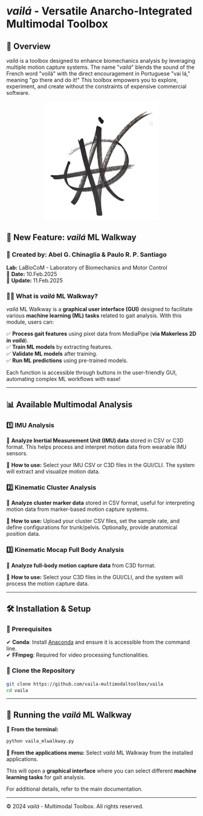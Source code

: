 # *vailá* - Versatile Anarcho-Integrated Multimodal Toolbox

## 📌 Overview

*vailá* is a toolbox designed to enhance biomechanics analysis by leveraging multiple motion capture systems. The name "*vailá*" blends the sound of the French word "voilà" with the direct encouragement in Portuguese "vai lá," meaning "go there and do it!" This toolbox empowers you to explore, experiment, and create without the constraints of expensive commercial software.

<center>
  <img src="images/vaila.png" alt="*vailá* Logo" width="300"/>
</center>

## 🚀 New Feature: *vailá* ML Walkway

### 👥 Created by: Abel G. Chinaglia & Paulo R. P. Santiago  
**Lab:** LaBioCoM - Laboratory of Biomechanics and Motor Control  
📅 **Date:** 10.Feb.2025  
🔄 **Update:** 11.Feb.2025  

### 🏃‍♂️ What is *vailá* ML Walkway?

*vailá* ML Walkway is a **graphical user interface (GUI)** designed to facilitate various **machine learning (ML) tasks** related to gait analysis. With this module, users can:

✅ **Process gait features** using pixel data from MediaPipe (**via Makerless 2D in *vailá***).  
✅ **Train ML models** by extracting features.  
✅ **Validate ML models** after training.  
✅ **Run ML predictions** using pre-trained models.  

Each function is accessible through buttons in the user-friendly GUI, automating complex ML workflows with ease!

---

## 📊 Available Multimodal Analysis

### 1️⃣ IMU Analysis
🔎 **Analyze Inertial Measurement Unit (IMU) data** stored in CSV or C3D format. This helps process and interpret motion data from wearable IMU sensors.

🔧 **How to use:** Select your IMU CSV or C3D files in the GUI/CLI. The system will extract and visualize motion data.

### 2️⃣ Kinematic Cluster Analysis
🔎 **Analyze cluster marker data** stored in CSV format, useful for interpreting motion data from marker-based motion capture systems.

🔧 **How to use:** Upload your cluster CSV files, set the sample rate, and define configurations for trunk/pelvis. Optionally, provide anatomical position data.

### 3️⃣ Kinematic Mocap Full Body Analysis
🔎 **Analyze full-body motion capture data** from C3D format.

🔧 **How to use:** Select your C3D files in the GUI/CLI, and the system will process the motion capture data.

---

## 🛠 Installation & Setup

### 🔹 Prerequisites

✔ **Conda**: Install [Anaconda](https://www.anaconda.com/download/success) and ensure it is accessible from the command line.  
✔ **FFmpeg**: Required for video processing functionalities.

### 🔹 Clone the Repository

```bash
git clone https://github.com/vaila-multimodaltoolbox/vaila
cd vaila
```

---

## 🎯 Running the *vailá* ML Walkway

🔹 **From the terminal:**

```bash
python vaila_mlwalkway.py
```

🔹 **From the applications menu:** Select *vailá* ML Walkway from the installed applications.

This will open a **graphical interface** where you can select different **machine learning tasks** for gait analysis.

For additional details, refer to the main documentation.

---

© 2024 *vailá* - Multimodal Toolbox. All rights reserved.
